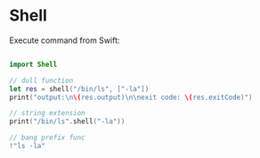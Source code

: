 # Shell

Execute command from Swift:

```swift

import Shell

// dull function
let res = shell("/bin/ls", ["-la"])
print("output:\n\(res.output)\n\nexit code: \(res.exitCode)")

// string extension
print("/bin/ls".shell("-la"))

// bang prefix func
!"ls -la"

```
